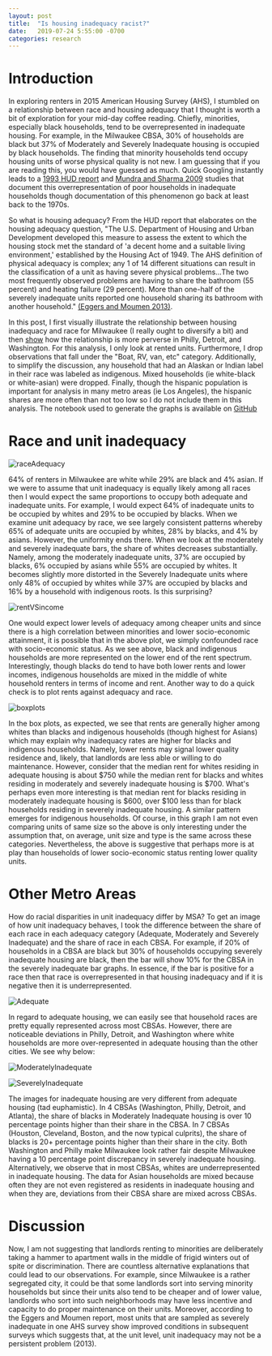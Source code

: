 ```yaml
---
layout: post
title:  "Is housing inadequacy racist?"
date:   2019-07-24 5:55:00 -0700
categories: research
---
```


# Introduction

In exploring renters in 2015 American Housing Survey (AHS), I stumbled on a relationship between race and housing adequacy that I thought is worth a bit of exploration for your mid-day coffee reading. Chiefly, minorities, especially black households, tend to be overrepresented in inadequate housing. For example, in the Milwaukee CBSA, 30% of households are black but 37% of Moderately and Severely Inadequate housing is occupied by black households.  The finding that minority households tend occupy housing units of worse physical quality is not new. I am guessing that if you are reading this, you would have guessed as much. Quick Googling instantly leads to a [1993 HUD report](https://www.huduser.gov/portal/Publications/pdf/HUD-006365.pdf) and [Mundra and Sharma 2009](https://www.jstor.org/stable/24861810?seq=1#page_scan_tab_contents) studies that document this overrepresentation of poor households in inadequate households though documentation of this phenomenon go back at least back to the 1970s. 

So what is housing adequacy? From the HUD report that elaborates on the housing adequacy question, "The U.S. Department of Housing and Urban Development developed this measure to assess the extent to which the housing stock met the standard of 'a decent home and a suitable living environment,' established by the Housing Act of 1949. The AHS definition of physical adequacy is complex; any 1 of 14 different situations can result in the classification
of a unit as having severe physical problems...The two most frequently observed problems are having to share the bathroom (55 percent) and heating failure (29 percent). More than one-half of the severely inadequate units reported one household sharing its bathroom with another household." [(Eggers and Moumen 2013)](https://www.census.gov/content/dam/Census/programs-surveys/ahs/publications/HousingAdequacy.pdf). 


In this post, I first visually illustrate the relationship between housing inadequacy and race for Milwaukee (I really ought to diversify a bit) and then [show](#other-metro-areas) how the relationship is more perverse in Philly, Detroit, and Washington. For this analysis, I only look at rented units. Furthermore, I drop observations that fall under the "Boat, RV, van, etc" category. Additionally, to simplify the discussion, any household that had an Alaskan or Indian label in their race was labeled as indigenous. Mixed households (ie white-black or white-asian) were dropped. Finally, though the hispanic population is important for analysis in many metro areas (ie Los Angeles), the hispanic shares are more often than not too low so I do not include them in this analysis. The notebook used to generate the graphs is available on [GitHub](https://github.com/kiwiPhrases/characterizing-renters/blob/master/housing%20adequacy%20and%20race.ipynb)


# Race and unit inadequacy

![raceAdequacy](/output_14_1.png)

64% of renters in Milwaukee are white while 29% are black and 4% asian. If we were to assume that unit inadequacy is equally likely among all races then I would expect the same proportions  to occupy both adequate and inadequate units. For example, I would expect 64% of inadequate units to be occupied by whites and 29% to be occupied by blacks. When we examine unit adequacy by race, we see largely consistent patterns whereby 65% of adequate units are occupied by whites, 28% by blacks, and 4% by asians. However, the uniformity ends there. When we look at the moderately and severely inadequate bars, the share of whites decreases substantially. Namely, among the moderately inadequate units, 37% are occupied by blacks, 6% occupied by asians while 55% are occupied by whites. It becomes slightly more distorted in the Severely Inadequate units where only 48% of occupied by whites while 37% are occupied by blacks and 16% by a household with indigenous roots. Is this surprising? 

![rentVSincome](/output_13_1.png)

One would expect lower levels of adequacy among cheaper units and since there is a high correlation between minorities and lower socio-economic attainment, it is possible that in the above plot, we simply confounded race with socio-economic status. As we see above, black and indigenous households are more represented on the lower end of the rent spectrum. Interestingly, though blacks do tend to have both lower rents and lower incomes, indigenous households are mixed in the middle of white household renters in terms of income and rent. Another way to do a quick check is to plot rents against adequacy and race. 

![boxplots](/output_17_0.png)

In the box plots, as expected, we see that rents are generally higher among whites than blacks and indigenous households (though highest for Asians) which may explain why inadequacy rates are higher for blacks and indigenous households. Namely, lower rents may signal lower quality residence and, likely, that landlords are less able or willing to do maintenance. However, consider that the median rent for whites residing in adequate housing is about $750 while the median rent for blacks and whites residing in moderately and severely inadequate housing is $700. What's perhaps even more interesting is that median rent for blacks residing in moderately inadequate housing is $600, over $100 less than for black households residing in severely inadequate housing. A similar pattern emerges for indigenous households. Of course, in this graph I am not even comparing units of same size so the above is only interesting under the assumption that, on average, unit size and type is the same across these categories. Nevertheless, the above is suggestive that perhaps more is at play than households of lower socio-economic status renting lower quality units. 

# Other Metro Areas

How do racial disparities in unit inadequacy differ by MSA? To get an image of how unit inadequacy behaves, I took the difference between the share of each race in each adequacy category (Adequate, Moderately and Severely Inadequate) and the share of race in each CBSA. For example, if 20% of households in a CBSA are black but 30% of households occupying severely inadequate housing are black, then the bar will show 10% for the CBSA in the severely inadequate bar graphs. In essence, if the bar is positive for a race then that race is overrepresented in that housing inadequacy and if it is negative then it is underrepresented. 

![Adequate](/output_22_0.png)

In regard to adequate housing, we can easily see that household races are pretty equally represented across most CBSAs. However, there are noticeable deviations in Philly, Detroit, and Washington where white households are more over-represented in adequate housing than the other cities. We see why below:

![ModeratelyInadequate](/output_22_1.png)

![SeverelyInadequate](/output_22_2.png)

The images for inadequate housing are very different from adequate housing (tad euphamistic). In 4 CBSAs (Washington, Philly, Detroit, and Atlanta), the share of blacks in Moderately Inadequate housing is over 10 percentage points higher than their share in the CBSA. In 7 CBSAs (Houston, Cleveland, Boston, and the now typical culprits), the share of blacks is 20+ percentage points higher than their share in the city. Both Washington and Philly make Milwaukee look rather fair despite Milwaukee having a 10 percentage point discrepancy in severely inadequate housing. Alternatively, we observe that in most CBSAs, whites are underrepresented in inadequate housing. The data for Asian households are mixed because often they are not even registered as residents in inadequate housing and when they are, deviations from their CBSA share are mixed across CBSAs. 


# Discussion

Now, I am not suggesting that landlords renting to minorities are deliberately taking a hammer to apartment walls in the middle of frigid winters out of spite or discrimination. There are countless alternative explanations that could lead to our observations. For example, since Milwaukee is a rather segregated city, it could be that some landlords sort into serving minority households but since their units also tend to be cheaper and of lower value, landlords who sort into such neighborhoods may have less incentive and capacity to do proper maintenance on their units. Moreover, according to the Eggers and Moumen report, most units that are sampled as severely inadequate in one AHS survey show improved conditions in subsequent surveys which suggests that, at the unit level, unit inadequacy may not be a persistent problem (2013). 